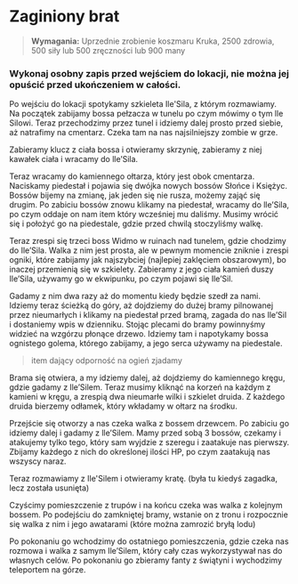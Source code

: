 # Zaginiony brat

> **Wymagania:** Uprzednie zrobienie koszmaru Kruka, 2500 zdrowia, 500 siły lub 500 zręczności lub 900 many

### Wykonaj osobny zapis przed wejściem do lokacji, nie można jej opuścić przed ukończeniem w całości.

Po wejściu do lokacji spotykamy szkieleta Ile'Sila, z którym rozmawiamy.  
Na początek zabijamy bossa pełzacza w tunelu po czym mówimy o tym lle Silowi. Teraz przechodzimy przez tunel i idziemy dalej prosto przed siebie, aż natrafimy na cmentarz. Czeka tam na nas najsilniejszy zombie w grze. 

Zabieramy klucz z ciała bossa i otwieramy skrzynię, zabieramy z niej kawałek ciała i wracamy do lle’Sila.

Teraz wracamy do kamiennego ołtarza, który jest obok cmentarza. Naciskamy piedestał i pojawia się dwójka nowych bossów Słońce i Księżyc. Bossów bijemy na zmianę, jak jeden się nie rusza, możemy zająć się drugim. Po zabiciu bossów znowu klikamy na piedestał, wracamy do lle’Sila, po czym oddaje on nam item który wcześniej mu daliśmy. Musimy wrócić się i położyć go na piedestale, gdzie przed chwilą stoczyliśmy walkę.

Teraz zrespi się trzeci boss Widmo w ruinach nad tunelem, gdzie chodzimy do Ile’Sila. Walka z nim jest prosta, ale w pewnym momencie zniknie i zrespi ogniki, które zabijamy jak najszybciej (najlepiej zaklęciem obszarowym), bo inaczej przemienią się w szkielety. Zabieramy z jego ciała kamień duszy Ile’Sila, używamy go w ekwipunku, po czym pojawi się Ile’Sil.

Gadamy z nim dwa razy aż do momentu kiedy będzie szedł za nami. Idziemy teraz ścieżką do góry, aż dojdziemy do dużej bramy pilnowanej przez nieumarłych i klikamy na piedestał przed bramą, zagada do nas Ile’Sil i dostaniemy wpis w dzienniku. Stojąc plecami do bramy powinnyśmy widzieć na wzgórzu płonące drzewo. Idziemy tam i napotykamy bossa ognistego golema, którego zabijamy, a jego serca używamy na piedestale.
> item dający odporność na ogień zjadamy

Brama się otwiera, a my idziemy dalej, aż dojdziemy do kamiennego kręgu, gdzie gadamy z lle’Silem. Teraz musimy kliknąć na korzeń na każdym z kamieni w kręgu, a zrespią dwa nieumarłe wilki i szkielet druida. Z każdego druida bierzemy odłamek, który wkładamy w ołtarz na środku.

Przejście się otworzy a nas czeka walka z bossem drzewcem. Po zabiciu go idziemy dalej i gadamy z lle’Silem. Mamy przed sobą 3 bossów, czekamy i atakujemy tylko tego, który sam wyjdzie z szeregu i zaatakuje nas pierwszy. Zbijamy każdego z nich do określonej ilości HP, po czym zaatakują nas wszyscy naraz.

Teraz rozmawiamy z Ile'Silem i otwieramy kratę. (była tu kiedyś zagadka, lecz została usunięta)

Czyścimy pomieszczenie z trupów i na końcu czeka was walka z kolejnym bossem. Po podejściu do zamkniętej bramy, wstanie on z tronu i rozpocznie się walka z nim i jego awatarami (które można zamrozić bryłą lodu)

Po pokonaniu go wchodzimy do ostatniego pomieszczenia, gdzie czeka nas rozmowa i walka z samym Ile’Silem, który cały czas wykorzystywał nas do własnych celów. Po pokonaniu go zbieramy fanty z świątyni i wychodzimy teleportem na górze.
